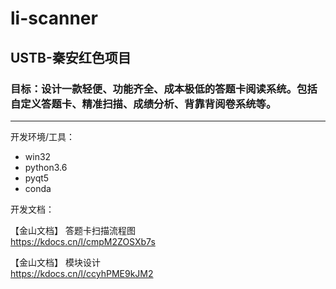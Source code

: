 # li-scanner

## USTB-秦安红色项目  
### 目标：设计一款轻便、功能齐全、成本极低的答题卡阅读系统。包括自定义答题卡、精准扫描、成绩分析、背靠背阅卷系统等。  
---  
开发环境/工具：  
- win32  
- python3.6  
- pyqt5  
- conda  

开发文档：  
  
【金山文档】 答题卡扫描流程图  
https://kdocs.cn/l/cmpM2ZOSXb7s  

【金山文档】 模块设计  
https://kdocs.cn/l/ccyhPME9kJM2  
